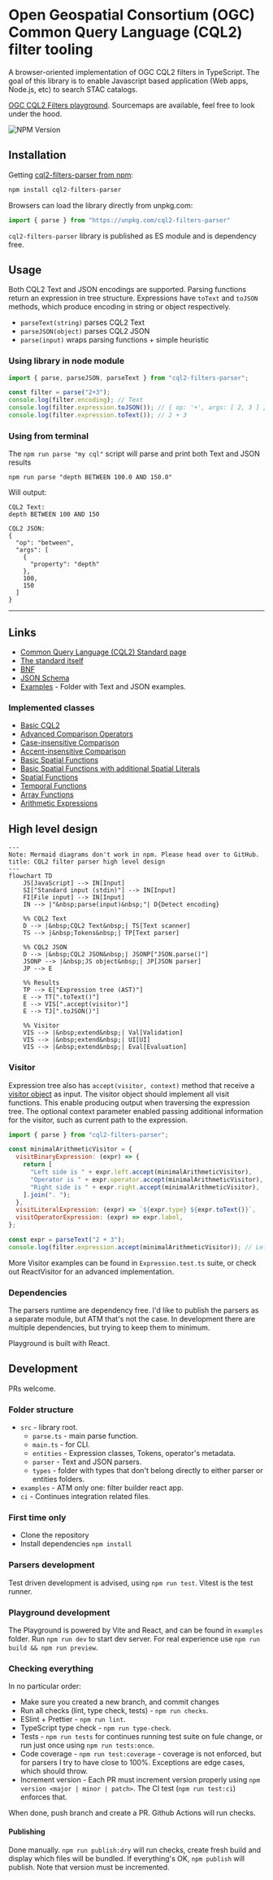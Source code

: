 # Open Geospatial Consortium (OGC) Common Query Language (CQL2) filter tooling

A browser-oriented implementation of OGC CQL2 filters in TypeScript. The goal of this library is to enable Javascript based application (Web apps, Node.js, etc) to search STAC catalogs.

[OGC CQL2 Filters playground](https://noamra.github.io/ogc-cql2-filters/). Sourcemaps are available, feel free to look under the hood.

![NPM Version](https://img.shields.io/npm/v/cql2-filters-parser)

## Installation

Getting [cql2-filters-parser from npm](https://www.npmjs.com/package/cql2-filters-parser):

```sh
npm install cql2-filters-parser
```

Browsers can load the library directly from unpkg.com:

```javascript
import { parse } from "https://unpkg.com/cql2-filters-parser"
```

`cql2-filters-parser` library is published as ES module and is dependency free.

## Usage

Both CQL2 Text and JSON encodings are supported. Parsing functions return an expression in tree structure. Expressions have `toText` and `toJSON` methods, which produce encoding in string or object respectively.

- `parseText(string)` parses CQL2 Text
- `parseJSON(object)` parses CQL2 JSON
- `parse(input)` wraps parsing functions + simple heuristic

### Using library in node module

```javascript
import { parse, parseJSON, parseText } from "cql2-filters-parser";

const filter = parse("2+3");
console.log(filter.encoding); // Text
console.log(filter.expression.toJSON()); // { op: '+', args: [ 2, 3 ] }
console.log(filter.expression.toText()); // 2 + 3
```

### Using from terminal

The `npm run parse "my cql"` script will parse and print both Text and JSON results

```console
npm run parse "depth BETWEEN 100.0 AND 150.0"
```

Will output:

```console
CQL2 Text:
depth BETWEEN 100 AND 150

CQL2 JSON:
{
  "op": "between",
  "args": [
    {
      "property": "depth"
    },
    100,
    150
  ]
}
```

---

## Links

- [Common Query Language (CQL2) Standard page](https://www.ogc.org/standard/cql2/)
- [The standard itself](https://www.opengis.net/doc/is/cql2/1.0)
- [BNF](https://schemas.opengis.net/cql2/1.0/cql2.bnf)
- [JSON Schema](https://schemas.opengis.net/cql2/1.0/cql2.json)
- [Examples](https://schemas.opengis.net/cql2/1.0/examples/) - Folder with Text and JSON examples.

### Implemented classes

- [Basic CQL2](https://www.opengis.net/spec/cql2/1.0/req/basic-cql2)
- [Advanced Comparison Operators](https://www.opengis.net/spec/cql2/1.0/req/advanced-comparison-operators)
- [Case-insensitive Comparison](https://www.opengis.net/spec/cql2/1.0/req/case-insensitive-comparison)
- [Accent-insensitive Comparison](https://www.opengis.net/spec/cql2/1.0/req/accent-insensitive-comparison)
- [Basic Spatial Functions](https://www.opengis.net/spec/cql2/1.0/req/basic-spatial-functions)
- [Basic Spatial Functions with additional Spatial Literals](https://www.opengis.net/spec/cql2/1.0/req/basic-spatial-functions-plus)
- [Spatial Functions](https://www.opengis.net/spec/cql2/1.0/req/spatial-functions)
- [Temporal Functions](https://www.opengis.net/spec/cql2/1.0/req/temporal-functions)
- [Array Functions](https://www.opengis.net/spec/cql2/1.0/req/array-functions)
- [Arithmetic Expressions](https://www.opengis.net/spec/cql2/1.0/req/arithmetic)

## High level design

```mermaid
---
Note: Mermaid diagrams don't work in npm. Please head over to GitHub.
title: CQL2 filter parser high level design
---
flowchart TD
    JS[JavaScript] --> IN[Input]
    SI["Standard input (stdin)"] --> IN[Input]
    FI[File input] --> IN[Input]
    IN --> |"&nbsp;parse(input)&nbsp;"| D{Detect encoding}

    %% CQL2 Text
    D --> |&nbsp;CQL2 Text&nbsp;| TS[Text scanner]
    TS --> |&nbsp;Tokens&nbsp;| TP[Text parser]

    %% CQL2 JSON
    D --> |&nbsp;CQL2 JSON&nbsp;| JSONP["JSON.parse()"]
    JSONP --> |&nbsp;JS object&nbsp;| JP[JSON parser]
    JP --> E

    %% Results
    TP --> E["Expression tree (AST)"]
    E --> TT[".toText()"]
    E --> VIS[".accept(visitor)"]
    E --> TJ[".toJSON()"]

    %% Visitor
    VIS --> |&nbsp;extend&nbsp;| Val[Validation]
    VIS --> |&nbsp;extend&nbsp;| UI[UI]
    VIS --> |&nbsp;extend&nbsp;| Eval[Evaluation]
```

### Visitor

Expression tree also has `accept(visitor, context)` method that receive a [visitor object](https://en.wikipedia.org/wiki/Visitor_pattern) as input. The visitor object should implement all visit functions. This enable producing output when traversing the expression tree. The optional context parameter enabled passing additional information for the visitor, such as current path to the expression.

```javascript
import { parse } from "cql2-filters-parser";

const minimalArithmeticVisitor = {
  visitBinaryExpression: (expr) => {
    return [
      "Left side is " + expr.left.accept(minimalArithmeticVisitor),
      "Operator is " + expr.operator.accept(minimalArithmeticVisitor),
      "Right side is " + expr.right.accept(minimalArithmeticVisitor),
    ].join(". ");
  },
  visitLiteralExpression: (expr) => `${expr.type} ${expr.toText()}`,
  visitOperatorExpression: (expr) => expr.label,
};

const expr = parseText("2 + 3");
console.log(filter.expression.accept(minimalArithmeticVisitor)); // Left side is number 2. Operator is addition. Right side is number 3
```

More Visitor examples can be found in `Expression.test.ts` suite, or check out ReactVisitor for an advanced implementation.

### Dependencies

The parsers runtime are dependency free. I'd like to publish the parsers as a separate module, but ATM that's not the case. In development there are multiple dependencies, but trying to keep them to minimum.

Playground is built with React.

## Development

PRs welcome.

### Folder structure

- `src` - library root.
  - `parse.ts` - main parse function.
  - `main.ts` - for CLI.
  - `entities` - Expression classes, Tokens, operator's metadata.
  - `parser` - Text and JSON parsers.
  - `types` - folder with types that don't belong directly to either parser or entities folders.
- `examples` - ATM only one: filter builder react app.
- `ci` - Continues integration related files.

### First time only

- Clone the repository
- Install dependencies `npm install`

### Parsers development

Test driven development is advised, using `npm run test`. Vitest is the test runner.

### Playground development

The Playground is powered by Vite and React, and can be found in `examples` folder. Run `npm run dev` to start dev server. For real experience use `npm run build && npm run preview`.

### Checking everything

In no particular order:

- Make sure you created a new branch, and commit changes
- Run all checks (lint, type check, tests) - `npm run checks`.
- ESlint + Prettier - `npm run lint`.
- TypeScript type check - `npm run type-check`.
- Tests - `npm run tests` for continues running test suite on fule change, or run just once using `npm run tests:once`.
- Code coverage - `npm run test:coverage` - coverage is not enforced, but for parsers I try to have close to 100%. Exceptions are edge cases, which should throw.
- Increment version - Each PR must increment version properly using `npm version <major | minor | patch>`. The CI test (`npm run test:ci`) enforces that.

When done, push branch and create a PR. Github Actions will run checks.

#### Publishing

Done manually. `npm run publish:dry` will run checks, create fresh build and display which files will be bundled. If everything's OK, `npm publish` will publish. Note that version must be incremented.
